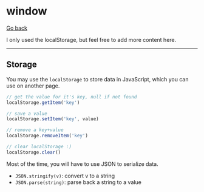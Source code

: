 # window

[Go back](../../../../../archives/info/web/_old#javascript-for-websites)

I only used the localStorage, but feel free to add more content here.

<hr class="sl">

## Storage

You may use the ``localStorage`` to store data in JavaScript, which you can use on another page.

```js
// get the value for it's key, null if not found 
localStorage.getItem('key')

// save a value
localStorage.setItem('key', value)

// remove a key+value
localStorage.removeItem('key')

// clear localStorage :)
localStorage.clear()
```

Most of the time, you will have to use JSON to serialize data.

* `JSON.stringify(v)`: convert v to a string
* `JSON.parse(string)`: parse back a string to a value